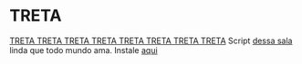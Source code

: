 TRETA
==============
<a href="http://plug.dj/treta-com-br/" target="_blank">TRETA TRETA TRETA TRETA TRETA TRETA TRETA TRETA</a>
Script <a href="http://plug.dj/treta-com-br/" target="_blank">dessa sala</a> linda que todo mundo ama.
Instale <a href="https://userscripts.org/scripts/show/175235" target="_blank">aqui</a>
